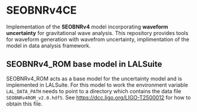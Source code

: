 # SEOBNRv4CE

Implementation of the **SEOBNRv4** model incorporating **waveform uncertainty** for gravitational wave analysis. This repository provides tools for waveform generation with wavefrom uncertainty, implimentation of the model in data analysis framework.

## SEOBNRv4_ROM base model in LALSuite

SEOBNRv4_ROM acts as a base model for the uncertainty model and is implemented in LALSuite.
For this model to work the environment variable `LAL_DATA_PATH` needs to point to a directory which contains the data file `SEOBNRv4ROM_v2.0.hdf5`. See https://dcc.ligo.org/LIGO-T2500012 for how to obtain this file.
